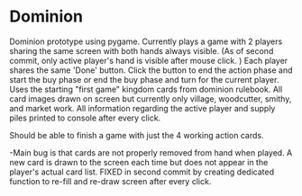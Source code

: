 # Dominion
Dominion prototype using pygame.
Currently plays a game with 2 players sharing the same screen with both hands always visible. (As of second commit, only active player's hand is visible after mouse click. )
Each player shares the same 'Done' button.
Click the button to end the action phase and start the buy phase or end the buy phase and turn for the current player.
Uses the starting "first game" kingdom cards from dominion rulebook. All card images drawn on screen but currently only village, woodcutter, smithy, and market work.
All information regarding the active player and supply piles printed to console after every click. 

Should be able to finish a game with just the 4 working action cards.



-Main bug is that cards are not properly removed from hand when played.
A new card is drawn to the screen each time but does not appear in the player's actual card list.
FIXED in second commit by creating dedicated function to re-fill and re-draw screen after every click.
